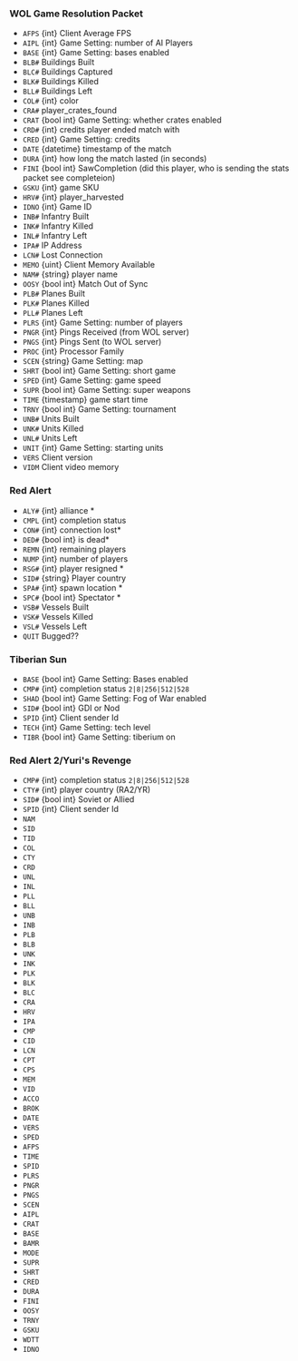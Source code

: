 ### WOL Game Resolution Packet
* `AFPS` {int} Client Average FPS
* `AIPL` {int} Game Setting: number of AI Players
* `BASE` {int} Game Setting: bases enabled
* `BLB#` Buildings Built
* `BLC#` Buildings Captured
* `BLK#` Buildings Killed
* `BLL#` Buildings Left
* `COL#` {int} color
* `CRA#` player_crates_found
* `CRAT` {bool int} Game Setting: whether crates enabled
* `CRD#` {int} credits player ended match with
* `CRED` {int} Game Setting: credits
* `DATE` {datetime} timestamp of the match
* `DURA` {int} how long the match lasted (in seconds)
* `FINI` {bool int} SawCompletion (did this player, who is sending the stats packet see completeion)
* `GSKU` {int} game SKU
* `HRV#` {int} player_harvested
* `IDNO` {int} Game ID
* `INB#` Infantry Built
* `INK#` Infantry Killed
* `INL#` Infantry Left
* `IPA#` IP Address
* `LCN#` Lost Connection
* `MEMO` {uint} Client Memory Available
* `NAM#` {string} player name
* `OOSY` {bool int} Match Out of Sync
* `PLB#` Planes Built
* `PLK#` Planes Killed
* `PLL#` Planes Left
* `PLRS` {int} Game Setting: number of players
* `PNGR` {int} Pings Received (from WOL server)
* `PNGS` {int} Pings Sent (to WOL server)
* `PROC` {int} Processor Family
* `SCEN` {string} Game Setting: map
* `SHRT` {bool int} Game Setting: short game
* `SPED` {int} Game Setting: game speed
* `SUPR` {bool int} Game Setting: super weapons
* `TIME` {timestamp} game start time
* `TRNY` {bool int} Game Setting: tournament
* `UNB#` Units Built
* `UNK#` Units Killed
* `UNL#` Units Left
* `UNIT` {int} Game Setting: starting units
* `VERS` Client version
* `VIDM` Client video memory

### Red Alert
* `ALY#` {int} alliance *
* `CMPL` {int} completion status
* `CON#` {int} connection lost*
* `DED#` {bool int} is dead*
* `REMN` {int} remaining players
* `NUMP` {int} number of players
* `RSG#` {int} player resigned *
* `SID#` {string} Player country
* `SPA#` {int} spawn location *
* `SPC#` {bool int} Spectator *
* `VSB#` Vessels Built
* `VSK#` Vessels Killed
* `VSL#` Vessels Left
* `QUIT` Bugged??

### Tiberian Sun
* `BASE` {bool int} Game Setting: Bases enabled
* `CMP#` {int} completion status `2|8|256|512|528`
* `SHAD` {bool int} Game Setting: Fog of War enabled
* `SID#` {bool int} GDI or Nod
* `SPID` {int} Client sender Id
* `TECH` {int} Game Setting: tech level
* `TIBR` {bool int} Game Setting: tiberium on

### Red Alert 2/Yuri's Revenge
* `CMP#` {int} completion status `2|8|256|512|528`
* `CTY#` {int} player country (RA2/YR)
* `SID#` {bool int} Soviet or Allied
* `SPID` {int} Client sender Id
* `NAM` 
* `SID` 
* `TID` 
* `COL`
* `CTY` 
* `CRD` 
* `UNL` 
* `INL` 
* `PLL` 
* `BLL` 
* `UNB` 
* `INB` 
* `PLB` 
* `BLB`
* `UNK`
* `INK`
* `PLK`
* `BLK`
* `BLC`
* `CRA`
* `HRV`
* `IPA`
* `CMP`
* `CID`
* `LCN`
* `CPT`
* `CPS`
* `MEM`
* `VID`
* `ACCO` 
* `BROK`
* `DATE`
* `VERS`
* `SPED`
* `AFPS`
* `TIME`
* `SPID`
* `PLRS`
* `PNGR`
* `PNGS`
* `SCEN`
* `AIPL`
* `CRAT`
* `BASE`
* `BAMR`
* `MODE`
* `SUPR`
* `SHRT`
* `CRED`
* `DURA`
* `FINI`
* `OOSY`
* `TRNY`
* `GSKU` 
* `WDTT`
* `IDNO`

